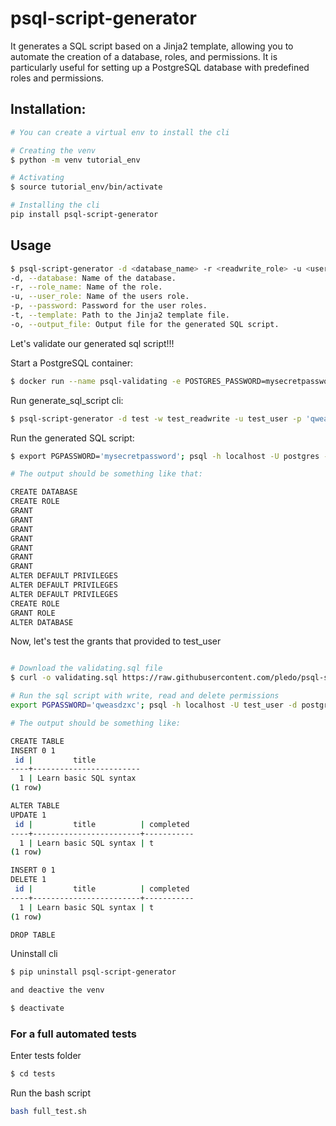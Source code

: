# psql-script-generator

It generates a SQL script based on a Jinja2 template, allowing you to automate the creation of a database, roles, and permissions.
It is particularly useful for setting up a PostgreSQL database with predefined roles and permissions.

## Installation:

```bash
# You can create a virtual env to install the cli

# Creating the venv
$ python -m venv tutorial_env

# Activating
$ source tutorial_env/bin/activate

# Installing the cli
pip install psql-script-generator

```

## Usage

```bash
$ psql-script-generator -d <database_name> -r <readwrite_role> -u <user_role> -p <password> -t <template_file> -o <output_file>
-d, --database: Name of the database.
-r, --role_name: Name of the role.
-u, --user_role: Name of the users role.
-p, --password: Password for the user roles.
-t, --template: Path to the Jinja2 template file.
-o, --output_file: Output file for the generated SQL script.
```

Let's validate our generated sql script!!!

Start a PostgreSQL container:
```bash
$ docker run --name psql-validating -e POSTGRES_PASSWORD=mysecretpassword -p 5555:5432 -d postgres:13
```

Run generate_sql_script cli:
```bash
$ psql-script-generator -d test -w test_readwrite -u test_user -p 'qweasdzxc' -t readwrite-user-template.sql.j2 -o test_sql_script.sql
```

Run the generated SQL script:
```bash
$ export PGPASSWORD='mysecretpassword'; psql -h localhost -U postgres -d postgres -p 5555 -w -f test_sql_script.sql

# The output should be something like that:

CREATE DATABASE
CREATE ROLE
GRANT
GRANT
GRANT
GRANT
GRANT
GRANT
GRANT
ALTER DEFAULT PRIVILEGES
ALTER DEFAULT PRIVILEGES
ALTER DEFAULT PRIVILEGES
CREATE ROLE
GRANT ROLE
ALTER DATABASE

```

Now, let's test the grants that provided to test_user
```bash

# Download the validating.sql file
$ curl -o validating.sql https://raw.githubusercontent.com/pledo/psql-script-generator/main/validating.sql

# Run the sql script with write, read and delete permissions
export PGPASSWORD='qweasdzxc'; psql -h localhost -U test_user -d postgres -p 5555 -w -f validating.sql

# The output should be something like:

CREATE TABLE
INSERT 0 1
 id |         title
----+------------------------
  1 | Learn basic SQL syntax
(1 row)

ALTER TABLE
UPDATE 1
 id |         title          | completed
----+------------------------+-----------
  1 | Learn basic SQL syntax | t
(1 row)

INSERT 0 1
DELETE 1
 id |         title          | completed
----+------------------------+-----------
  1 | Learn basic SQL syntax | t
(1 row)

DROP TABLE

```

Uninstall cli
```bash
$ pip uninstall psql-script-generator

and deactive the venv

$ deactivate
```

### For a full automated tests

Enter tests folder
```bash
$ cd tests
```

Run the bash script
```bash
bash full_test.sh
```
